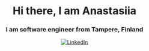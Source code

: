<div id="header" align="center"> 
  <h1> Hi there, I am Anastasiia </h1> 
  <h3>I am software engineer from Tampere, Finland</h3> 
</div>

<div id="socials" align="center">
<a href="https://www.linkedin.com/in/anastasiia-vdovenko-26b7992b1">
<img src="https://img.shields.io/badge/LinkedIn-blue?style-for-the- badge&logo-linkedin&logoColor=white" alt="LinkedIn"/>
</a>
 </div> 
<!--
**nvdovenko/nvdovenko** is a ✨ _special_ ✨ repository because its `README.md` (this file) appears on your GitHub profile.

Here are some ideas to get you started:

- 🔭 I’m currently working on ...
- 🌱 I’m currently learning ...
- 👯 I’m looking to collaborate on ...
- 🤔 I’m looking for help with ...
- 💬 Ask me about ...
- 📫 How to reach me: ...
- 😄 Pronouns: ...
- ⚡ Fun fact: ...
-->

